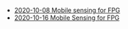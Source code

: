 * [2020-10-08 Mobile sensing for FPG](https://docs.google.com/presentation/d/e/2PACX-1vTiexJiwJLXWT1Xe_qEiM8U5P7vzJ7qF1h48A6tnrK7H0Vhc7OsIo9Zu_s20aUnp1j-y8HFsnCSgt37/pub?start=false&loop=false&delayms=3000)
* [2020-10-16 Mobile Sensing for FPG](https://docs.google.com/presentation/d/e/2PACX-1vSZVuzozp7zOu5_CwHoH5ywr8OKohcE1ceEB_f0ZuG84UGT-99xpJ_gEAWjxSFG6RhlaLsd4etRqykX/pub?start=false&loop=false&delayms=3000)
